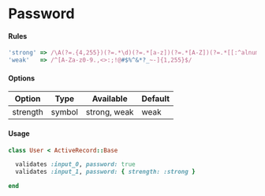 # Password

#### Rules

```ruby
'strong' => /\A(?=.{4,255})(?=.*\d)(?=.*[a-z])(?=.*[A-Z])(?=.*[[:^alnum:]])/x
'weak'   => /^[A-Za-z0-9.,<>:;!@#$%^&*?_~-]{1,255}$/
```

#### Options

Option | Type | Available | Default
--- | --- | --- | ---
strength | symbol | strong, weak | weak

#### Usage

```ruby
class User < ActiveRecord::Base

  validates :input_0, password: true
  validates :input_1, password: { strength: :strong }

end
```
